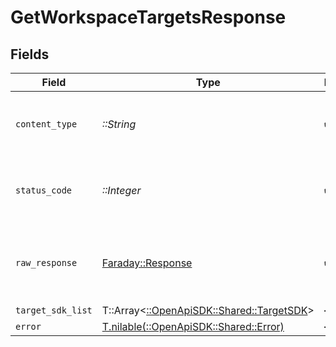 # GetWorkspaceTargetsResponse


## Fields

| Field                                                                         | Type                                                                          | Required                                                                      | Description                                                                   |
| ----------------------------------------------------------------------------- | ----------------------------------------------------------------------------- | ----------------------------------------------------------------------------- | ----------------------------------------------------------------------------- |
| `content_type`                                                                | *::String*                                                                    | :heavy_check_mark:                                                            | HTTP response content type for this operation                                 |
| `status_code`                                                                 | *::Integer*                                                                   | :heavy_check_mark:                                                            | HTTP response status code for this operation                                  |
| `raw_response`                                                                | [Faraday::Response](https://www.rubydoc.info/gems/faraday/Faraday/Response)   | :heavy_check_mark:                                                            | Raw HTTP response; suitable for custom response parsing                       |
| `target_sdk_list`                                                             | T::Array<[::OpenApiSDK::Shared::TargetSDK](../../models/shared/targetsdk.md)> | :heavy_minus_sign:                                                            | Success                                                                       |
| `error`                                                                       | [T.nilable(::OpenApiSDK::Shared::Error)](../../models/shared/error.md)        | :heavy_minus_sign:                                                            | Error                                                                         |